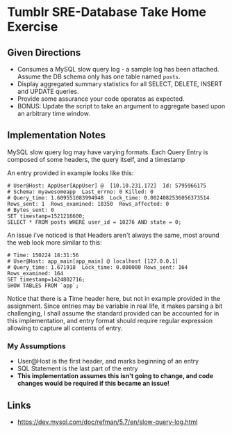 # Tumblr SRE-Database Take Home Exercise


##  Given Directions
* Consumes a MySQL slow query log - a sample log has been attached.  Assume the DB schema only has one table named `posts`.
* Display aggregated summary statistics for all SELECT, DELETE, INSERT and UPDATE queries.
* Provide some assurance your code operates as expected.
* BONUS: Update the script to take an argument to aggregate based upon an arbitrary time window.

## Implementation Notes

MySQL slow query log may have varying formats. Each Query Entry is composed of some headers, the query itself, and a timestamp

An entry provided in example looks like this:

```
# User@Host: AppUser[AppUser] @  [10.10.231.172]  Id: 5795966175
# Schema: myawesomeapp  Last_errno: 0 Killed: 0
# Query_time: 1.609551083994948  Lock_time: 0.0024082536056373514  Rows_sent: 1  Rows_examined: 18350  Rows_affected: 0
# Bytes_sent: 0
SET timestamp=1521216600;
SELECT * FROM posts WHERE user_id = 10276 AND state = 0;

```

An issue i've noticed is that Headers aren't always the same, most around the web look more similar to this:

```
# Time: 150224 18:31:56
# User@Host: app_main[app_main] @ localhost [127.0.0.1]
# Query_time: 1.671918  Lock_time: 0.000000 Rows_sent: 164  Rows_examined: 164
SET timestamp=1424802716;
SHOW TABLES FROM `app`;
```

Notice that there is a Time header here, but not in example provided in the assignment. Since entries may be variable in real life, it makes parsing a bit challenging, I shall assume the standard provided can be accounted for in this implementation, and entry format should require regular expression allowing to capture all contents of entry. 

###  My Assumptions 
* User@Host is the first header, and marks beginning of an entry
* SQL Statement is the last part of the entry
* **This implementation assumes this isn't going to change, and code changes would be required if this became an issue!**

## Links
* <https://dev.mysql.com/doc/refman/5.7/en/slow-query-log.html>
